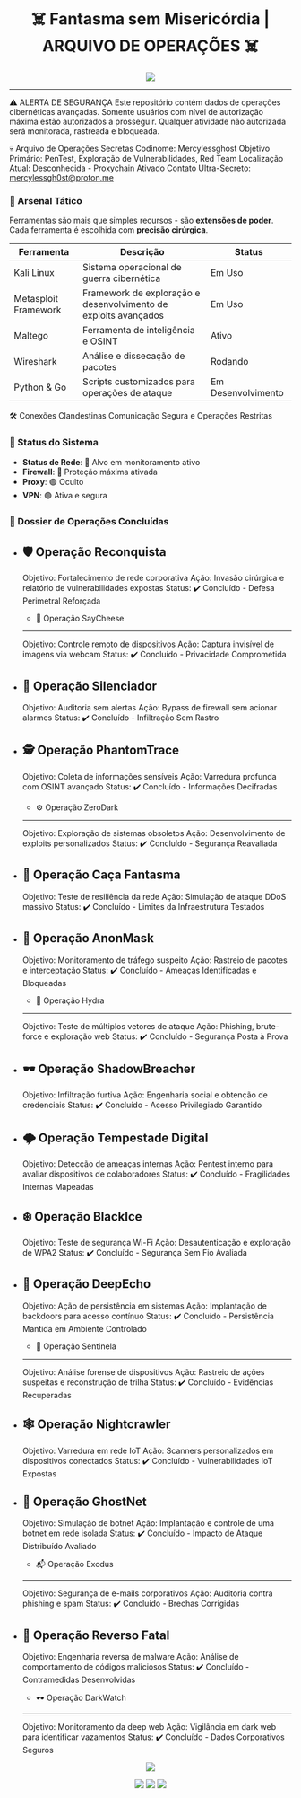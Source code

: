 <h1 align="center">☠️ Fantasma sem Misericórdia | ARQUIVO DE OPERAÇÕES ☠️</h1>

<p align="center">
  <img src="https://i.giphy.com/media/v1.Y2lkPTc5MGI3NjExM21oNnM0NzloNDllMDI4cDExMmllcW9jZDluZm1kZDR0YzlhYXU1dyZlcD12MV9pbnRlcm5hbF9naWZfYnlfaWQmY3Q9Zw/3og0ILLVvPp8d64Jd6/giphy.gif">
</p>

---
⚠️ ALERTA DE SEGURANÇA
Este repositório contém dados de operações cibernéticas avançadas. Somente usuários com nível de autorização máxima estão autorizados a prosseguir. Qualquer atividade não autorizada será monitorada, rastreada e bloqueada.


💀 Arquivo de Operações Secretas
Codinome: Mercylessghost
Objetivo Primário: PenTest, Exploração de Vulnerabilidades, Red Team
Localização Atual: Desconhecida - Proxychain Ativado
Contato Ultra-Secreto: mercylessgh0st@proton.me

### 🔧 Arsenal Tático

Ferramentas são mais que simples recursos - são **extensões de poder**. Cada ferramenta é escolhida com **precisão cirúrgica**.

| Ferramenta               | Descrição                               | Status          |
|--------------------------|-----------------------------------------|-----------------|
| Kali Linux               | Sistema operacional de guerra cibernética | Em Uso         |
| Metasploit Framework     | Framework de exploração e desenvolvimento de exploits avançados | Em Uso |
| Maltego                  | Ferramenta de inteligência e OSINT      | Ativo          |
| Wireshark                | Análise e dissecação de pacotes         | Rodando        |
| Python & Go              | Scripts customizados para operações de ataque | Em Desenvolvimento |

🛠️ Conexões Clandestinas
Comunicação Segura e Operações Restritas

### 📡 Status do Sistema

- **Status de Rede**: 🔴 Alvo em monitoramento ativo
- **Firewall**: 🔐 Proteção máxima ativada
- **Proxy**: 🟢 Oculto
- **VPN**: 🟢 Ativa e segura

### 🎯 Dossier de Operações Concluídas

+ 🛡️ Operação Reconquista
  ----------------------------------------------
  Objetivo: Fortalecimento de rede corporativa
  Ação: Invasão cirúrgica e relatório de vulnerabilidades expostas
  Status: ✔️ Concluído - Defesa Perimetral Reforçada

  + 📸 Operação SayCheese
  ----------------------------------------------
  Objetivo: Controle remoto de dispositivos
  Ação: Captura invisível de imagens via webcam
  Status: ✔️ Concluído - Privacidade Comprometida

+ 🔕 Operação Silenciador
  ----------------------------------------------
  Objetivo: Auditoria sem alertas
  Ação: Bypass de firewall sem acionar alarmes
  Status: ✔️ Concluído - Infiltração Sem Rastro

+ 🕵️ Operação PhantomTrace
  ----------------------------------------------
  Objetivo: Coleta de informações sensíveis
  Ação: Varredura profunda com OSINT avançado
  Status: ✔️ Concluído - Informações Decifradas

  + ⚙️ Operação ZeroDark
  ----------------------------------------------
  Objetivo: Exploração de sistemas obsoletos
  Ação: Desenvolvimento de exploits personalizados
  Status: ✔️ Concluído - Segurança Reavaliada

+ 🌊 Operação Caça Fantasma
  ----------------------------------------------
  Objetivo: Teste de resiliência da rede
  Ação: Simulação de ataque DDoS massivo
  Status: ✔️ Concluído - Limites da Infraestrutura Testados

+ 👤 Operação AnonMask
  ----------------------------------------------
  Objetivo: Monitoramento de tráfego suspeito
  Ação: Rastreio de pacotes e interceptação
  Status: ✔️ Concluído - Ameaças Identificadas e Bloqueadas

  + 🐉 Operação Hydra
  ----------------------------------------------
  Objetivo: Teste de múltiplos vetores de ataque
  Ação: Phishing, brute-force e exploração web
  Status: ✔️ Concluído - Segurança Posta à Prova

+ 🕶️ Operação ShadowBreacher
  ----------------------------------------------
  Objetivo: Infiltração furtiva
  Ação: Engenharia social e obtenção de credenciais
  Status: ✔️ Concluído - Acesso Privilegiado Garantido

+ 🌩️ Operação Tempestade Digital
  ----------------------------------------------
  Objetivo: Detecção de ameaças internas
  Ação: Pentest interno para avaliar dispositivos de colaboradores
  Status: ✔️ Concluído - Fragilidades Internas Mapeadas

+ ❄️ Operação BlackIce
  ----------------------------------------------
  Objetivo: Teste de segurança Wi-Fi
  Ação: Desautenticação e exploração de WPA2
  Status: ✔️ Concluído - Segurança Sem Fio Avaliada

+ 🔐 Operação DeepEcho
  ----------------------------------------------
  Objetivo: Ação de persistência em sistemas
  Ação: Implantação de backdoors para acesso contínuo
  Status: ✔️ Concluído - Persistência Mantida em Ambiente Controlado

  + 🧬 Operação Sentinela
  ----------------------------------------------
  Objetivo: Análise forense de dispositivos
  Ação: Rastreio de ações suspeitas e reconstrução de trilha
  Status: ✔️ Concluído - Evidências Recuperadas

+ 🕸️ Operação Nightcrawler
  ----------------------------------------------
  Objetivo: Varredura em rede IoT
  Ação: Scanners personalizados em dispositivos conectados
  Status: ✔️ Concluído - Vulnerabilidades IoT Expostas

+ 👻 Operação GhostNet
  ----------------------------------------------
  Objetivo: Simulação de botnet
  Ação: Implantação e controle de uma botnet em rede isolada
  Status: ✔️ Concluído - Impacto de Ataque Distribuído Avaliado

  + 📬 Operação Exodus
  ----------------------------------------------
  Objetivo: Segurança de e-mails corporativos
  Ação: Auditoria contra phishing e spam
  Status: ✔️ Concluído - Brechas Corrigidas

+ 🧩 Operação Reverso Fatal
  ----------------------------------------------
  Objetivo: Engenharia reversa de malware
  Ação: Análise de comportamento de códigos maliciosos
  Status: ✔️ Concluído - Contramedidas Desenvolvidas

  + 🕶️ Operação DarkWatch
  ----------------------------------------------
  Objetivo: Monitoramento da deep web
  Ação: Vigilância em dark web para identificar vazamentos
  Status: ✔️ Concluído - Dados Corporativos Seguros

<p align="center"> <img src="https://i.giphy.com/media/v1.Y2lkPTc5MGI3NjExdTU5ZnhwODd1MjhndHRkanIyN2J6cjZxaGtmemVnOXZrZDY1bTdpbiZlcD12MV9pbnRlcm5hbF9naWZfYnlfaWQmY3Q9Zw/xTiTnBELA6Mb1TeeOc/giphy.gif"> </p>



<p align="center"> <a href="https://linkedin.com/in/seu-linkedin"><img src="https://img.shields.io/badge/LinkedIn-Conexão Secreta-blue?style=flat&logo=linkedin"></a> <a href="mailto:mercylessgh0st@proton.me"><img src="https://img.shields.io/badge/Email-mercylessgh0st%40proton.me-lightgrey?style=flat&logo=protonmail"></a> <a href="https://github.com/Mercylessghost"><img src="https://img.shields.io/badge/GitHub-Mercylessghost-black?style=flat&logo=github"></a> </p>
